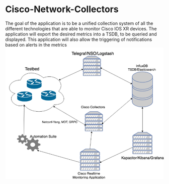 # Cisco-Network-Collectors
The goal of the application is to be a unified collection system of all the different technologies that are able to monitor Cisco IOS XR devices.  The application will export the desired metrics into a TSDB, to be queried and displayed.  This application will also allow the triggering of notifications based on alerts in the metrics
![Diagram](https://github.com/GregoryBrown/Cisco-Network-Collectors/blob/master/high-level-overview.png)
